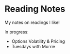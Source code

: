# Reading Notes

My notes on readings I like!

In progress:
- Options Volatility & Pricing
- Tuesdays with Morrie
